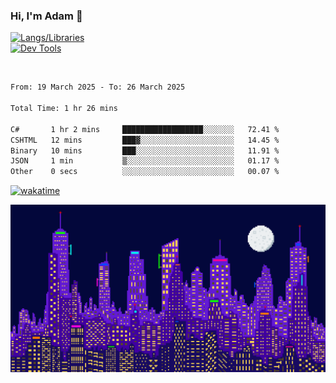 ### Hi, I'm Adam 👋

[![Langs/Libraries](https://skillicons.dev/icons?i=cs,dotnet,js,css,html,sass,ts,jquery,bootstrap)](https://skillicons.dev)
<br/>
[![Dev Tools](https://skillicons.dev/icons?i=git,github,githubactions,visualstudio)](https://skillicons.dev)

<br/>

<!--START_SECTION:waka-->

```txt
From: 19 March 2025 - To: 26 March 2025

Total Time: 1 hr 26 mins

C#       1 hr 2 mins     ██████████████████░░░░░░░   72.41 %
CSHTML   12 mins         ███▓░░░░░░░░░░░░░░░░░░░░░   14.45 %
Binary   10 mins         ███░░░░░░░░░░░░░░░░░░░░░░   11.91 %
JSON     1 min           ▒░░░░░░░░░░░░░░░░░░░░░░░░   01.17 %
Other    0 secs          ░░░░░░░░░░░░░░░░░░░░░░░░░   00.07 %
```

<!--END_SECTION:waka-->

[![wakatime](https://wakatime.com/badge/user/2234bda2-efd3-47c5-8724-79108edfe9aa.svg)](https://wakatime.com/@2234bda2-efd3-47c5-8724-79108edfe9aa)

![Pixelated city at night](./media/city.gif)

